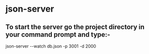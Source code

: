 # json-server
## To start the server go the project directory in your command prompt and type:-
json-server --watch db.json -p 3001 -d 2000
